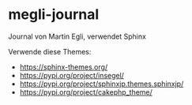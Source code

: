 # megli-journal

Journal von Martin Egli, verwendet Sphinx

Verwende diese Themes:

* https://sphinx-themes.org/
* https://pypi.org/project/insegel/
* https://pypi.org/project/sphinxjp.themes.sphinxjp/
* https://pypi.org/project/cakephp_theme/


